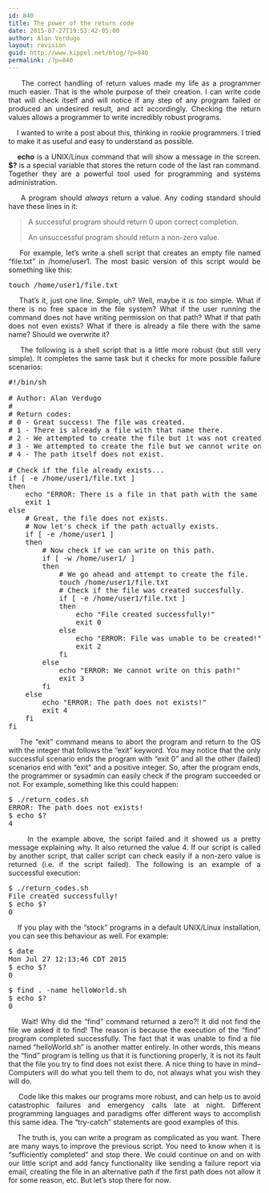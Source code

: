 ```yaml
---
id: 840
title: The power of the return code
date: 2015-07-27T19:53:42-05:00
author: Alan Verdugo
layout: revision
guid: http://www.kippel.net/blog/?p=840
permalink: /?p=840
---
```

<p style="text-align: justify;">
      The correct handling of return values made my life as a programmer much easier. That is the whole purpose of their creation. I can write code that will check itself and will notice if any step of any program failed or produced an undesired result, and act accordingly. Checking the return values allows a programmer to write incredibly robust programs.
</p>

<p style="text-align: justify;">
      I wanted to write a post about this, thinking in rookie programmers. I tried to make it as useful and easy to understand as possible.
</p>

<p style="text-align: justify;">
  <strong>    echo</strong> is a UNIX/Linux command that will show a message in the screen. <strong>$?</strong> is a special variable that stores the return code of the last ran command. Together they are a powerful tool used for programming and systems administration.
</p>

<p style="text-align: justify;">
      A program should <em>always</em> return a value. Any coding standard should have these lines in it:
</p>

> <p style="text-align: justify;">
>   A successful program should return 0 upon correct completion.
> </p>
> 
> <p style="text-align: justify;">
>   An unsuccessful program should return a non-zero value.
> </p>

<p style="text-align: justify;">
      For example, let&#8217;s write a shell script that creates an empty file named &#8220;file.txt&#8221; in /home/user1. The most basic version of this script would be something like this:
</p>

<pre class="theme:sublime-text font:ubuntu-mono font-size-enable:false toolbar:2 nums:false lang:sh decode:true">touch /home/user1/file.txt</pre>

<p style="text-align: justify;">
      That&#8217;s it, just one line. Simple, uh? Well, maybe it is <em>too</em> simple. What if there is no free space in the file system? What if the user running the command does not have writing permission on that path? What if that path does not even exists? What if there is already a file there with the same name? Should we overwrite it?
</p>

<p style="text-align: justify;">
      The following is a shell script that is a little more robust (but still very simple). It completes the same task but it checks for more possible failure scenarios:
</p>

<pre class="theme:sublime-text font:ubuntu-mono font-size-enable:false lang:sh decode:true ">#!/bin/sh

# Author: Alan Verdugo
# 
# Return codes:
# 0 - Great success! The file was created.
# 1 - There is already a file with that name there.
# 2 - We attempted to create the file but it was not created.
# 3 - We attempted to create the file but we cannot write on that path.
# 4 - The path itself does not exist.

# Check if the file already exists...
if [ -e /home/user1/file.txt ]
then
	echo "ERROR: There is a file in that path with the same name!"
	exit 1
else
	# Great, the file does not exists.
	# Now let's check if the path actually exists.
	if [ -e /home/user1 ]
	then
		# Now check if we can write on this path.
		if [ -w /home/user1/ ]
		then
			# We go ahead and attempt to create the file.
			touch /home/user1/file.txt
			# Check if the file was created succesfully.
			if [ -e /home/user1/file.txt ]
			then
				echo "File created successfully!"
				exit 0
			else
				echo "ERROR: File was unable to be created!"
				exit 2
			fi
		else
			echo "ERROR: We cannot write on this path!"
			exit 3
		fi
	else
		echo "ERROR: The path does not exists!"
		exit 4
	fi
fi</pre>

<p style="text-align: justify;">
      The &#8220;exit&#8221; command means to abort the program and return to the OS with the integer that follows the &#8220;exit&#8221; keyword. You may notice that the only successful scenario ends the program with &#8220;exit 0&#8221; and all the other (failed) scenarios end with &#8220;exit&#8221; and a positive integer. So, after the program ends, the programmer or sysadmin can easily check if the program succeeded or not. For example, something like this could happen:
</p>

<pre class="theme:sublime-text font:ubuntu-mono font-size-enable:false toolbar:2 nums:false lang:sh decode:true">$ ./return_codes.sh
ERROR: The path does not exists!
$ echo $?
4</pre>

<p style="text-align: justify;">
       In the example above, the script failed and it showed us a pretty message explaining why. It also returned the value 4. If our script is called by another script, that caller script can check easily if a non-zero value is returned (i.e. if the script failed). The following is an example of a successful execution:
</p>

<pre class="theme:sublime-text font:ubuntu-mono font-size-enable:false toolbar:2 nums:false lang:sh decode:true">$ ./return_codes.sh
File created successfully!
$ echo $?
0</pre>

<p style="text-align: justify;">
      If you play with the &#8220;stock&#8221; programs in a default UNIX/Linux installation, you can see this behaviour as well. For example:
</p>

<pre class="theme:sublime-text font:ubuntu-mono font-size-enable:false toolbar:2 nums:false lang:sh decode:true">$ date
Mon Jul 27 12:13:46 CDT 2015
$ echo $?
0
</pre>

<pre class="theme:sublime-text font:ubuntu-mono font-size-enable:false toolbar:2 nums:false lang:sh decode:true">$ find . -name helloWorld.sh
$ echo $?
0</pre>

<p style="text-align: justify;">
       Wait! Why did the &#8220;find&#8221; command returned a zero?! It did not find the file we asked it to find! The reason is because the execution of the &#8220;find&#8221; program completed successfully. The fact that it was unable to find a file named &#8220;helloWorld.sh&#8221; is another matter entirely. In other words, this means the &#8220;find&#8221; program is telling us that it is functioning properly, it is not its fault that the file you try to find does not exist there. A nice thing to have in mind&#8211; Computers will do what you tell them to do, not always what you wish they will do.
</p>

<p style="text-align: justify;">
       Code like this makes our programs more robust, and can help us to avoid catastrophic failures and emergency calls late at night. Different programming languages and paradigms offer different ways to accomplish this same idea. The &#8220;try-catch&#8221; statements are good examples of this.
</p>

<p style="text-align: justify;">
      The truth is, you can write a program as complicated as you want. There are many ways to improve the previous script. You need to know when it is &#8220;sufficiently completed&#8221; and stop there. We could continue on and on with our little script and add fancy functionality like sending a failure report via email, creating the file in an alternative path if the first path does not allow it for some reason, etc. But let&#8217;s stop there for now.
</p>